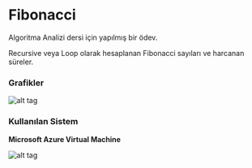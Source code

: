 # Fibonacci
Algoritma Analizi dersi için yapılmış bir ödev.


Recursive veya Loop olarak hesaplanan Fibonacci sayıları ve harcanan süreler.

### Grafikler


![alt tag](http://www.omereryilmaz.com/wp-content/uploads/fibonacciGraph.jpg)

### Kullanılan Sistem

**Microsoft Azure Virtual Machine**

![alt tag](http://www.omereryilmaz.com/wp-content/uploads/system.png)

